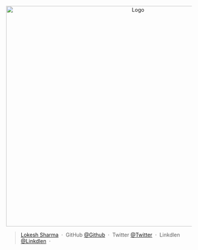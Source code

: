 
<p align="center">
  <a href="https://github.com/coder-lokesh/Notepad">
    <img src="notepad.gif" alt="Logo" width="700" height="600">
  </a>

> [Lokesh Sharma](http://lokesh-resume.web.app/) &nbsp;&middot;&nbsp;
> GitHub [@Github](https://github.com/coder-lokesh) &nbsp;&middot;&nbsp;
> Twitter [@Twitter](https://twitter.com/lokeshs97047988) &nbsp;&middot;&nbsp;
> Linkdlen [@Linkdlen](https://www.linkedin.com/in/lokesh-sharma-908857193/) &nbsp;&middot;&nbsp;

